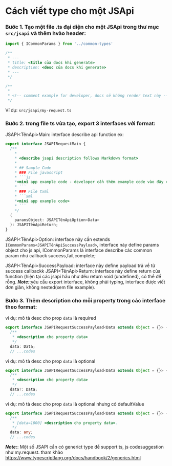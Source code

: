 # Cách viết type cho một JSApi

### Bước 1. Tạo một file .ts đại diện cho một JSApi trong thư mục `src/jsapi`  và thêm hvào header:

```ts
import { ICommonParams } from '../common-types'

/**
 * ---
 * title: <title của docs khi generate>
 * description: <desc của docs khi generate>
 * ---
 */

/**
 * 
 * <!-- comment example for developer, docs sẽ không render text này -->
 */
```

Ví dụ: `src/jsapi/my-request.ts`

### Bước 2. trong file ts vừa tạo, export 3 interfaces với format:
JSAPI<TênApi>Main: interface describe api function
ex:
```ts
export interface JSAPIRequestMain {
  /**
    *
    * <describe jsapi description follows Markdown format>
    *
    * ## Sample Code
    * ### File javascript
    * ```js
    *<mini app example code - developer cần thêm example code vào đây cho mỗi api>
    * ```
    * ### File txml
    * ```xml
    *<mini app example code>
    * ```
    */
  (
    paramsObject: JSAPITênApiOption<Data>
  ): JSAPITênApiReturn;
}
```
JSAPI<TênApi>Option: interface này cần extends `ICommonParams<JSAPITênApiSuccessPayload>`, interface này define params object cho js api, ICommonParams là interface describe các common param như callback success,fail,complete;

JSAPI<TênApi>SuccessPayload: interface này define payload trả về từ success callbackk
JSAPI<TênApi>Return: interface này define return của function (hiện tại các jsapi  hầu như đều return void (undefined), có thể để rỗng.
***Note:***:yêu cầu export interface, không phải typing, interface được viết đơn giản, không nested(xem file example).
 

### Bước 3. Thêm description cho mỗi property trong các interface theo format:

 ví dụ: mô tả desc cho prop `data` là required
```ts
export interface JSAPIRequestSuccessPayload<Data extends Object = {}> {
  /**
   * <description cho property data>
   */
  data: Data;
  // ...codes 
```

 ví dụ: mô tả desc cho prop `data` là optional
```ts
export interface JSAPIRequestSuccessPayload<Data extends Object = {}> {
  /**
   * <description cho property data>
   */
  data?: Data;
  // ...codes 
```


 ví dụ: mô tả desc cho prop `data` là optional nhưng có defaultValue
```ts
export interface JSAPIRequestSuccessPayload<Data extends Object = {}> {
  /**
   * [data=1000] <description cho property data>. 
   */
  data: any;
  // ...codes 
```

 
 ***Note:***: Một số JSAPI cần có generict type để support ts, js codesuggestion như my.request. tham khảo https://www.typescriptlang.org/docs/handbook/2/generics.html
